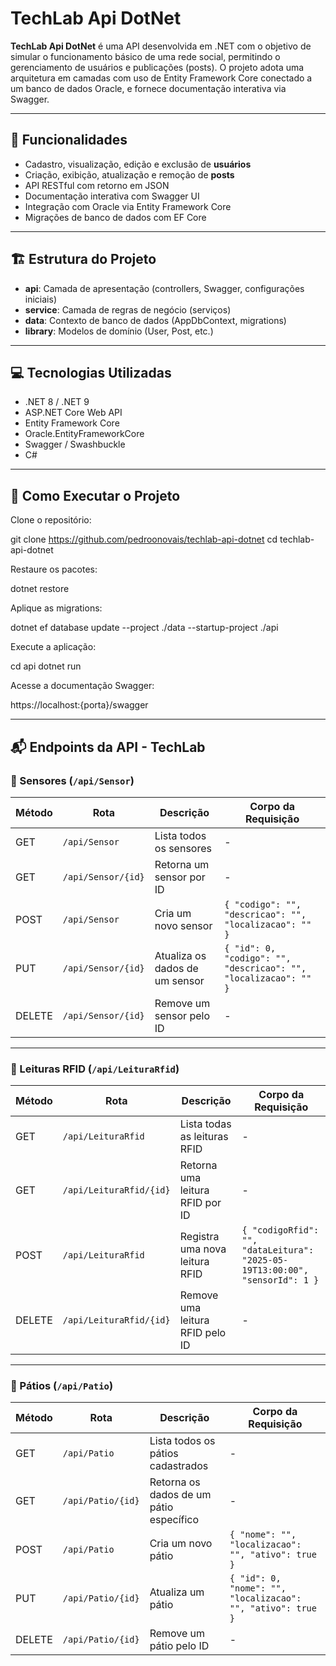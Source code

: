 # TechLab Api DotNet

**TechLab Api DotNet** é uma API desenvolvida em .NET com o objetivo de simular o funcionamento básico de uma rede social, permitindo o gerenciamento de usuários e publicações (posts). O projeto adota uma arquitetura em camadas com uso de Entity Framework Core conectado a um banco de dados Oracle, e fornece documentação interativa via Swagger.

---

## 📌 Funcionalidades

- Cadastro, visualização, edição e exclusão de **usuários**
- Criação, exibição, atualização e remoção de **posts**
- API RESTful com retorno em JSON
- Documentação interativa com Swagger UI
- Integração com Oracle via Entity Framework Core
- Migrações de banco de dados com EF Core

---

## 🏗 Estrutura do Projeto

- **api**: Camada de apresentação (controllers, Swagger, configurações iniciais)
- **service**: Camada de regras de negócio (serviços)
- **data**: Contexto de banco de dados (AppDbContext, migrations)
- **library**: Modelos de domínio (User, Post, etc.)

---

## 💻 Tecnologias Utilizadas

- .NET 8 / .NET 9
- ASP.NET Core Web API
- Entity Framework Core
- Oracle.EntityFrameworkCore
- Swagger / Swashbuckle
- C#

---

## 🚀 Como Executar o Projeto

Clone o repositório:

git clone https://github.com/pedroonovais/techlab-api-dotnet
cd techlab-api-dotnet

Restaure os pacotes:

dotnet restore

Aplique as migrations:

dotnet ef database update --project ./data --startup-project ./api

Execute a aplicação:

cd api
dotnet run

Acesse a documentação Swagger:

https://localhost:{porta}/swagger

---

## 📬 Endpoints da API - TechLab

### 🔹 Sensores (`/api/Sensor`)

| Método | Rota                   | Descrição                                | Corpo da Requisição                                           |
|--------|------------------------|------------------------------------------|----------------------------------------------------------------|
| GET    | `/api/Sensor`          | Lista todos os sensores                   | -                                                              |
| GET    | `/api/Sensor/{id}`     | Retorna um sensor por ID                  | -                                                              |
| POST   | `/api/Sensor`          | Cria um novo sensor                       | `{ "codigo": "", "descricao": "", "localizacao": "" }`         |
| PUT    | `/api/Sensor/{id}`     | Atualiza os dados de um sensor            | `{ "id": 0, "codigo": "", "descricao": "", "localizacao": "" }`|
| DELETE | `/api/Sensor/{id}`     | Remove um sensor pelo ID                  | -                                                              |

---

### 🔹 Leituras RFID (`/api/LeituraRfid`)

| Método | Rota                          | Descrição                                         | Corpo da Requisição                                                                 |
|--------|-------------------------------|---------------------------------------------------|--------------------------------------------------------------------------------------|
| GET    | `/api/LeituraRfid`           | Lista todas as leituras RFID                      | -                                                                                    |
| GET    | `/api/LeituraRfid/{id}`      | Retorna uma leitura RFID por ID                   | -                                                                                    |
| POST   | `/api/LeituraRfid`           | Registra uma nova leitura RFID                   | `{ "codigoRfid": "", "dataLeitura": "2025-05-19T13:00:00", "sensorId": 1 }`         |
| DELETE | `/api/LeituraRfid/{id}`      | Remove uma leitura RFID pelo ID                   | -                                                                                    |

---

### 🔹 Pátios (`/api/Patio`)

| Método | Rota                | Descrição                              | Corpo da Requisição                                                   |
|--------|---------------------|----------------------------------------|------------------------------------------------------------------------|
| GET    | `/api/Patio`        | Lista todos os pátios cadastrados      | -                                                                      |
| GET    | `/api/Patio/{id}`   | Retorna os dados de um pátio específico| -                                                                      |
| POST   | `/api/Patio`        | Cria um novo pátio                     | `{ "nome": "", "localizacao": "", "ativo": true }`                     |
| PUT    | `/api/Patio/{id}`   | Atualiza um pátio                      | `{ "id": 0, "nome": "", "localizacao": "", "ativo": true }`            |
| DELETE | `/api/Patio/{id}`   | Remove um pátio pelo ID                | -                                                                      |




